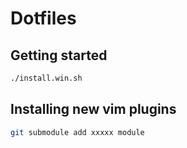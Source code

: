 # Dotfiles

## Getting started
```bash
./install.win.sh
```

## Installing new vim plugins
```bash
git submodule add xxxxx module
```
